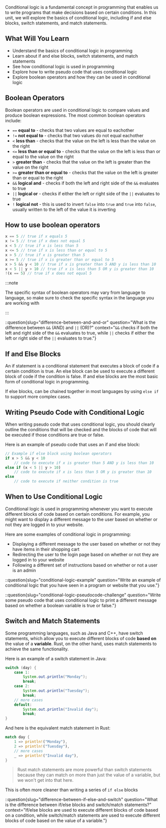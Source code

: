Conditional logic is a fundamental concept in programming that enables us to write programs that make decisions based on certain conditions. In this unit, we will explore the basics of conditional logic, including if and else blocks, switch statements, and match statements.

## What Will You Learn

- Understand the basics of conditional logic in programming
- Learn about if and else blocks, switch statements, and match statements
- See how conditional logic is used in programming
- Explore how to write pseudo code that uses conditional logic
- Explore boolean operators and how they can be used in conditional logic

## Boolean Operators

Boolean operators are used in conditional logic to compare values and produce boolean expressions. The most common boolean operators include:

- `==` **equal to** - checks that two values are equal to eachother
- `!=` **not equal to** - checks that two values do not equal eachother
- `<` **less than** - checks that the value on the left is less than the value on the right
- `<=` **less than or equal to** - checks that the value on the left is less than or equal to the value on the right
- `>` **greater than** - checks that the value on the left is greater than the value on the right
- `>=` **greater than or equal to** - checks that the value on the left is greater than or equal to the right
- `&&` **logical and** - checks if both the left and right side of the `&&` evaluates to true
- `||` **logical or** - checks if either the left or right side of the `||` evaluates to true
- `!` **logical not** - this is used to invert `false` into `true` and `true` into `false`, usually written to the left of the value it is inverting

## How to use boolean operators

```jsx
x == 5 // true if x equals 5
x != 5 // true if x does not equal 5
x < 5 // true if x is less than 5
x <= 5 // true if x is less than or equal to 5
x > 5 // true if x is greater than 5
x >= 5 // true if x is greater than or equal to 5
x > 5 && y < 10 // true if x is greater than 5 AND y is less than 10
x < 5 || y > 10 // true if x is less than 5 OR y is greater than 10
!(x == 5) // true if x does not equal 5
```

:::note

The specific syntax of boolean operators may vary from language to language, so make sure to check the specific syntax in the language you are working with

:::

::question{slug="difference-between-and-and-or" question="What is the difference between `&&` (AND) and `||` (OR)?" context="`&&` checks if both the left and right side of the `&&` evaluates to true, while `||` checks if either the left or right side of the `||` evaluates to true."}
## If and Else Blocks

An if statement is a conditional statement that executes a block of code if a certain condition is true. An else block can be used to execute a different block of code if the condition is false. If and else blocks are the most basic form of conditional logic in programming.

If else blocks, can be chained together in most languages by using `else if` to support more complex cases.

## Writing Pseudo Code with Conditional Logic

When writing pseudo code that uses conditional logic, you should clearly outline the conditions that will be checked and the blocks of code that will be executed if those conditions are true or false.

Here is an example of pseudo code that uses an if and else block:

```jsx
// Example if else block using boolean operators
if x > 5 && y < 10
    // code to execute if x is greater than 5 AND y is less than 10
else if (x < 5 || y > 10)
    // code to execute if x is less than 5 OR y is greater than 10
else
    // code to execute if neither condition is true
```

## When to Use Conditional Logic

Conditional logic is used in programming whenever you want to execute different blocks of code based on certain conditions. For example, you might want to display a different message to the user based on whether or not they are logged in to your website.

Here are some examples of conditional logic in programming:

- Displaying a different message to the user based on whether or not they have items in their shopping cart
- Redirecting the user to the login page based on whether or not they are logged in to your website
- Following a different set of instructions based on whether or not a user is an admin

::question{slug="conditional-logic-example" question="Write an example of conditional logic that you have seen in a program or website that you use."}

::question{slug="conditional-logic-pseudocode-challenge" question="Write some pseudo code that uses conditional logic to print a different message based on whether a boolean variable is true or false."}

## Switch and Match Statements

Some programming languages, such as Java and C++, have switch statements, which allow you to execute different blocks of code **based on** the value of a **variable**. Rust, on the other hand, uses match statements to achieve the same functionality.

Here is an example of a switch statement in Java:

```java
switch (day) {
    case 1:
        System.out.println("Monday");
        break;
    case 2:
        System.out.println("Tuesday");
        break;
    // more cases
    default:
        System.out.println("Invalid day");
        break;
}
```

And here is the equivalent match statement in Rust:

```rust
match day {
    1 => println!("Monday"),
    2 => println!("Tuesday"),
    // more cases
    _ => println!("Invalid day"),
}
```

> Rust match statements are more powerful than switch statements because they can match on more than just the value of a variable, but we won't get into that here.

This is often more cleaner than writing a series of `if else` blocks

::question{slug="difference-between-if-else-and-switch" question="What is the difference between if/else blocks and switch/match statements?" context="If/else blocks are used to execute different blocks of code based on a condition, while switch/match statements are used to execute different blocks of code based on the value of a variable."}